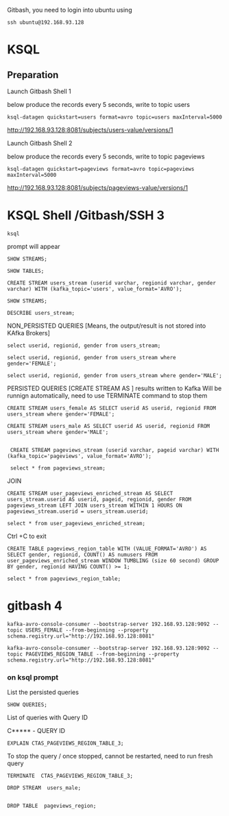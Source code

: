 Gitbash, you need to login into ubuntu using 

```
ssh ubuntu@192.168.93.128
```

# KSQL 

## Preparation

Launch Gitbash Shell 1

below produce the records every 5 seconds, write to topic users

```
ksql-datagen quickstart=users format=avro topic=users maxInterval=5000
```

http://192.168.93.128:8081/subjects/users-value/versions/1

Launch Gitbash Shell 2

below produce the records every 5 seconds, write to topic pageviews

```
ksql-datagen quickstart=pageviews format=avro topic=pageviews maxInterval=5000
```

http://192.168.93.128:8081/subjects/pageviews-value/versions/1

# KSQL Shell /Gitbash/SSH 3
```
ksql 
```
prompt will appear

```
SHOW STREAMS;

SHOW TABLES;

CREATE STREAM users_stream (userid varchar, regionid varchar, gender varchar) WITH (kafka_topic='users', value_format='AVRO');

SHOW STREAMS;

DESCRIBE users_stream;
```

NON_PERSISTED QUERIES [Means, the output/result is not stored into KAfka Brokers]

```
select userid, regionid, gender from users_stream;

select userid, regionid, gender from users_stream where gender='FEMALE';

select userid, regionid, gender from users_stream where gender='MALE';
```
PERSISTED QUERIES [CREATE STREAM AS ] results written to Kafka
Will be runnign automatically, need to use TERMINATE command to stop them

```
CREATE STREAM users_female AS SELECT userid AS userid, regionid FROM users_stream where gender='FEMALE';

CREATE STREAM users_male AS SELECT userid AS userid, regionid FROM users_stream where gender='MALE';


 CREATE STREAM pageviews_stream (userid varchar, pageid varchar) WITH (kafka_topic='pageviews', value_format='AVRO');
 
 select * from pageviews_stream;

```
JOIN

```
CREATE STREAM user_pageviews_enriched_stream AS SELECT users_stream.userid AS userid, pageid, regionid, gender FROM pageviews_stream LEFT JOIN users_stream WITHIN 1 HOURS ON pageviews_stream.userid = users_stream.userid;

select * from user_pageviews_enriched_stream;
```

Ctrl +C to exit
```
CREATE TABLE pageviews_region_table WITH (VALUE_FORMAT='AVRO') AS SELECT gender, regionid, COUNT() AS numusers FROM user_pageviews_enriched_stream WINDOW TUMBLING (size 60 second) GROUP BY gender, regionid HAVING COUNT() >= 1;

select * from pageviews_region_table;

```

# gitbash 4

```
kafka-avro-console-consumer --bootstrap-server 192.168.93.128:9092 --topic USERS_FEMALE --from-beginning --property schema.registry.url="http://192.168.93.128:8081"

kafka-avro-console-consumer --bootstrap-server 192.168.93.128:9092 --topic PAGEVIEWS_REGION_TABLE --from-beginning --property schema.registry.url="http://192.168.93.128:8081"
```

### on ksql prompt 

List the persisted queries
```
SHOW QUERIES;
```
List of queries with Query ID



C***** - QUERY ID

```
EXPLAIN CTAS_PAGEVIEWS_REGION_TABLE_3; 

```

To stop the query / once stopped, cannot be restarted, need to run fresh query
```
TERMINATE  CTAS_PAGEVIEWS_REGION_TABLE_3;

DROP STREAM  users_male; 


DROP TABLE  pageviews_region;
```
